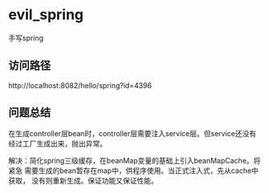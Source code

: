 # evil_spring
手写spring

## 访问路径
http://localhost:8082/hello/spring?id=4396

## 问题总结
在生成controller层bean时，controller层需要注入service层。但service还没有
经过工厂生成出来，抛出异常。

解决：简化spring三级缓存，在beanMap变量的基础上引入beanMapCache。将紧急
需要生成的bean暂存在map中，供程序使用。当正式注入式，先从cache中获取，
没有则重新生成。保证功能又保证性能。